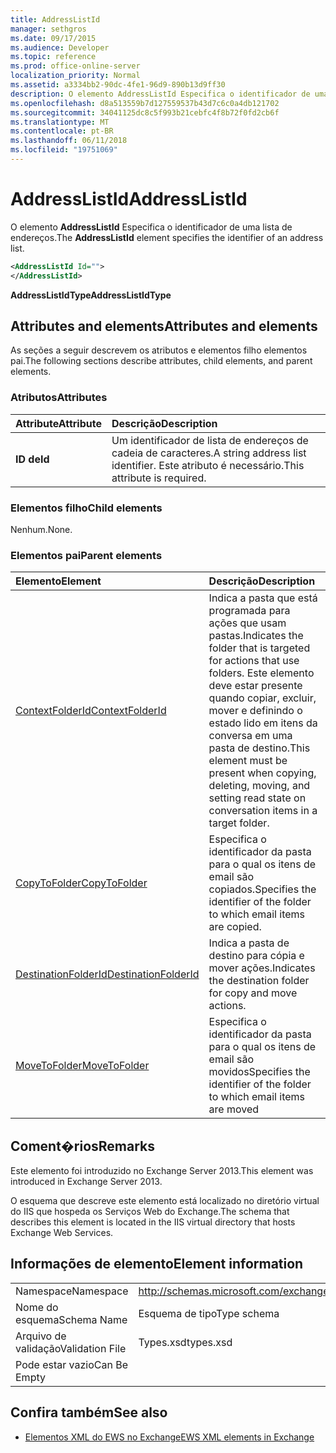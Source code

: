 ```yaml
---
title: AddressListId
manager: sethgros
ms.date: 09/17/2015
ms.audience: Developer
ms.topic: reference
ms.prod: office-online-server
localization_priority: Normal
ms.assetid: a3334bb2-90dc-4fe1-96d9-890b13d9ff30
description: O elemento AddressListId Especifica o identificador de uma lista de endereços.
ms.openlocfilehash: d8a513559b7d127559537b43d7c6c0a4db121702
ms.sourcegitcommit: 34041125dc8c5f993b21cebfc4f8b72f0fd2cb6f
ms.translationtype: MT
ms.contentlocale: pt-BR
ms.lasthandoff: 06/11/2018
ms.locfileid: "19751069"
---
```

# <a name="addresslistid"></a><span data-ttu-id="4442b-103">AddressListId</span><span class="sxs-lookup"><span data-stu-id="4442b-103">AddressListId</span></span>

<span data-ttu-id="4442b-104">O elemento **AddressListId** Especifica o identificador de uma lista de endereços.</span><span class="sxs-lookup"><span data-stu-id="4442b-104">The **AddressListId** element specifies the identifier of an address list.</span></span> 
  
```XML
<AddressListId Id="">
</AddressListId>
```

 <span data-ttu-id="4442b-105">**AddressListIdType**</span><span class="sxs-lookup"><span data-stu-id="4442b-105">**AddressListIdType**</span></span>
## <a name="attributes-and-elements"></a><span data-ttu-id="4442b-106">Attributes and elements</span><span class="sxs-lookup"><span data-stu-id="4442b-106">Attributes and elements</span></span>

<span data-ttu-id="4442b-107">As seções a seguir descrevem os atributos e elementos filho elementos pai.</span><span class="sxs-lookup"><span data-stu-id="4442b-107">The following sections describe attributes, child elements, and parent elements.</span></span>
  
### <a name="attributes"></a><span data-ttu-id="4442b-108">Atributos</span><span class="sxs-lookup"><span data-stu-id="4442b-108">Attributes</span></span>

|<span data-ttu-id="4442b-109">**Attribute**</span><span class="sxs-lookup"><span data-stu-id="4442b-109">**Attribute**</span></span>|<span data-ttu-id="4442b-110">**Descrição**</span><span class="sxs-lookup"><span data-stu-id="4442b-110">**Description**</span></span>|
|:-----|:-----|
|<span data-ttu-id="4442b-111">**ID de**</span><span class="sxs-lookup"><span data-stu-id="4442b-111">**Id**</span></span> <br/> |<span data-ttu-id="4442b-112">Um identificador de lista de endereços de cadeia de caracteres.</span><span class="sxs-lookup"><span data-stu-id="4442b-112">A string address list identifier.</span></span> <span data-ttu-id="4442b-113">Este atributo é necessário.</span><span class="sxs-lookup"><span data-stu-id="4442b-113">This attribute is required.</span></span>  <br/> |
   
### <a name="child-elements"></a><span data-ttu-id="4442b-114">Elementos filho</span><span class="sxs-lookup"><span data-stu-id="4442b-114">Child elements</span></span>

<span data-ttu-id="4442b-115">Nenhum.</span><span class="sxs-lookup"><span data-stu-id="4442b-115">None.</span></span>
  
### <a name="parent-elements"></a><span data-ttu-id="4442b-116">Elementos pai</span><span class="sxs-lookup"><span data-stu-id="4442b-116">Parent elements</span></span>

|<span data-ttu-id="4442b-117">**Elemento**</span><span class="sxs-lookup"><span data-stu-id="4442b-117">**Element**</span></span>|<span data-ttu-id="4442b-118">**Descrição**</span><span class="sxs-lookup"><span data-stu-id="4442b-118">**Description**</span></span>|
|:-----|:-----|
|[<span data-ttu-id="4442b-119">ContextFolderId</span><span class="sxs-lookup"><span data-stu-id="4442b-119">ContextFolderId</span></span>](contextfolderid.md) <br/> |<span data-ttu-id="4442b-120">Indica a pasta que está programada para ações que usam pastas.</span><span class="sxs-lookup"><span data-stu-id="4442b-120">Indicates the folder that is targeted for actions that use folders.</span></span> <span data-ttu-id="4442b-121">Este elemento deve estar presente quando copiar, excluir, mover e definindo o estado lido em itens da conversa em uma pasta de destino.</span><span class="sxs-lookup"><span data-stu-id="4442b-121">This element must be present when copying, deleting, moving, and setting read state on conversation items in a target folder.</span></span>  <br/> |
|[<span data-ttu-id="4442b-122">CopyToFolder</span><span class="sxs-lookup"><span data-stu-id="4442b-122">CopyToFolder</span></span>](copytofolder.md) <br/> |<span data-ttu-id="4442b-123">Especifica o identificador da pasta para o qual os itens de email são copiados.</span><span class="sxs-lookup"><span data-stu-id="4442b-123">Specifies the identifier of the folder to which email items are copied.</span></span>  <br/> |
|[<span data-ttu-id="4442b-124">DestinationFolderId</span><span class="sxs-lookup"><span data-stu-id="4442b-124">DestinationFolderId</span></span>](destinationfolderid.md) <br/> |<span data-ttu-id="4442b-125">Indica a pasta de destino para cópia e mover ações.</span><span class="sxs-lookup"><span data-stu-id="4442b-125">Indicates the destination folder for copy and move actions.</span></span>  <br/> |
|[<span data-ttu-id="4442b-126">MoveToFolder</span><span class="sxs-lookup"><span data-stu-id="4442b-126">MoveToFolder</span></span>](movetofolder.md) <br/> |<span data-ttu-id="4442b-127">Especifica o identificador da pasta para o qual os itens de email são movidos</span><span class="sxs-lookup"><span data-stu-id="4442b-127">Specifies the identifier of the folder to which email items are moved</span></span>  <br/> |
   
## <a name="remarks"></a><span data-ttu-id="4442b-128">Coment�rios</span><span class="sxs-lookup"><span data-stu-id="4442b-128">Remarks</span></span>

<span data-ttu-id="4442b-129">Este elemento foi introduzido no Exchange Server 2013.</span><span class="sxs-lookup"><span data-stu-id="4442b-129">This element was introduced in Exchange Server 2013.</span></span>
  
<span data-ttu-id="4442b-130">O esquema que descreve este elemento está localizado no diretório virtual do IIS que hospeda os Serviços Web do Exchange.</span><span class="sxs-lookup"><span data-stu-id="4442b-130">The schema that describes this element is located in the IIS virtual directory that hosts Exchange Web Services.</span></span>
  
## <a name="element-information"></a><span data-ttu-id="4442b-131">Informações de elemento</span><span class="sxs-lookup"><span data-stu-id="4442b-131">Element information</span></span>

|||
|:-----|:-----|
|<span data-ttu-id="4442b-132">Namespace</span><span class="sxs-lookup"><span data-stu-id="4442b-132">Namespace</span></span>  <br/> |http://schemas.microsoft.com/exchange/services/2006/types  <br/> |
|<span data-ttu-id="4442b-133">Nome do esquema</span><span class="sxs-lookup"><span data-stu-id="4442b-133">Schema Name</span></span>  <br/> |<span data-ttu-id="4442b-134">Esquema de tipo</span><span class="sxs-lookup"><span data-stu-id="4442b-134">Type schema</span></span>  <br/> |
|<span data-ttu-id="4442b-135">Arquivo de validação</span><span class="sxs-lookup"><span data-stu-id="4442b-135">Validation File</span></span>  <br/> |<span data-ttu-id="4442b-136">Types.xsd</span><span class="sxs-lookup"><span data-stu-id="4442b-136">types.xsd</span></span>  <br/> |
|<span data-ttu-id="4442b-137">Pode estar vazio</span><span class="sxs-lookup"><span data-stu-id="4442b-137">Can Be Empty</span></span>  <br/> ||
   
## <a name="see-also"></a><span data-ttu-id="4442b-138">Confira também</span><span class="sxs-lookup"><span data-stu-id="4442b-138">See also</span></span>

- [<span data-ttu-id="4442b-139">Elementos XML do EWS no Exchange</span><span class="sxs-lookup"><span data-stu-id="4442b-139">EWS XML elements in Exchange</span></span>](ews-xml-elements-in-exchange.md)

